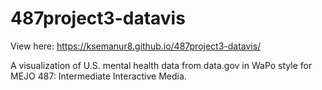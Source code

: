# 487project3-datavis
View here: https://ksemanur8.github.io/487project3-datavis/

A visualization of U.S. mental health data from data.gov in WaPo style for MEJO 487: Intermediate Interactive Media.
